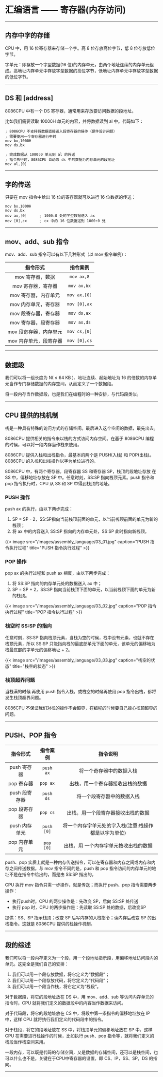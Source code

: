 # 汇编语言 —— 寄存器(内存访问)


---

## 内存中字的存储

CPU 中，用 16 位寄存器来存储一个字。高 8 位存放高位字节，低 8 位存放低位字节。

字单元：即存放一个字型数据(16 位)的内存单元，由两个地址连续的内存单元组成。高地址内存单元中存放字型数据的高位字节，低地址内存单元中存放字型数据的低位字节。

---

## DS 和 [address]

8086CPU 中有一个 DS 寄存器，通常用来存放要访问数据的段地址。

比如我们需要读取 10000H 单元的内容，并将数据读到 al 中。代码如下：

``` x86asm
; 8086CPU 不支持将数据直接送入段寄存器的操作（硬件设计问题）
; 需要使用一个寄存器进行中转
mov bx,1000H
mov ds,bx

; 完成数据从 1000:0 单元到 al 的传送
; 指令执行时，8086CPU 自动取 ds 中的数据为内存单元的段地址
mov al,[0]
```

---

## 字的传送

只要在 mov 指令中给出 16 位的寄存器就可以进行 16 位数据的传送：

``` x86asm
mov bx,1000H
mov ds,bx
mov ax,[0]      ; 1000:0 处的字型数据送入 ax
mov [0],cx      ; cx 中的 16 位数据送到 1000:0 处
```

---

## mov、add、sub 指令

mov、add、sub 指令可以有以下几种形式（以 mov 指令举例）：

| 指令形式 | 指令案例 |
| :--: | :--: |
| mov 寄存器，数据 | `mov ax,8` |
| mov 寄存器，寄存器 | `mov ax,bx` |
| mov 寄存器，内存单元 | `mov ax,[0]` |
| mov 内存单元，寄存器 | `mov [0],ax` |
| mov 段寄存器，寄存器 | `mov ds,ax` |
| mov 寄存器，段寄存器 | `mov ax,ds` |
| mov 段寄存器，内存单元 | `mov cs,[0]` |
| mov 内存单元，段寄存器 | `mov [0],cs` |

---

## 数据段

我们可以将一组长度为 N( ≤ 64 KB )、地址连续、起始地址为 16 的倍数的内存单元当作专门存储数据的内存空间，从而定义了一个数据段。

将一段内存当作数据段，也是我们在编程时的一种安排，与代码段类似。

---

## CPU 提供的栈机制

栈是一种具有特殊的访问方式的存储空间。最后进入这个空间的数据，最先出去。

8086CPU 提供相关的指令来以栈的方式访问内存空间。在基于 8086CPU 编程的时候，可以将一段内存当作栈来使用。

8086CPU 提供入栈和出栈指令，最基本的两个是 PUSH(入栈) 和 POP(出栈)。8086CPU 的入栈和出栈操作以字为单位进行的。

8086CPU 中，有两个寄存器，段寄存器 SS 和寄存器 SP，栈顶的段地址存放 在 SS 中，偏移地址存放在 SP 中。任意时刻，SS:SP 指向栈顶元素。push 指令和 pop 指令执行时，CPU 从 SS 和 SP 中得到栈顶的地址。

### PUSH 操作

push ax 的执行，由以下两步完成：

1. SP = SP - 2，SS:SP指向当前栈顶前面的单元，以当前栈顶前面的单元为新的栈顶；
2. 将 ax 中的内容送入 SS:SP 指向的内存单元处，SS:SP 此时指向新栈顶。

{{< image src="/images/assembly_language/03_01.jpg" caption="PUSH 指令执行过程" title="PUSH 指令执行过程" >}}

### POP 操作

pop ax 的执行过程和 push ax 相反，由以下两步完成：

1. 将 SS:SP 指向的内存单元处的数据送入 ax 中；
2. SP = SP + 2，SS:SP 指向当前栈顶下面的单元，以当前栈顶下面的单元为新的栈顶。

{{< image src="/images/assembly_language/03_02.jpg" caption="POP 指令执行过程" title="POP 指令执行过程" >}}

### 栈空时 SS:SP 的指向

任意时刻，SS:SP 指向栈顶元素，当栈为空的时候，栈中没有元素，也就不存在栈顶元素，所以 SS:SP 只能指向栈的最底部单元下面的单元，该单元的偏移地为栈最底部的字单元的偏移地址 + 2。

{{< image src="/images/assembly_language/03_03.jpg" caption="栈空的状态" title="栈空的状态" >}}

### 栈顶超界问题

当栈满的时候 再使用 push 指令入栈，或栈空的时候再使用 pop 指令出栈，都将发生栈顶超界问题。

8086CPU 不保证我们对栈的操作不会超界，在编程的时候要自己操心栈顶超界的问题。

---

## PUSH、POP 指令

| 指令形式 | 指令案例 | 指令说明 |
| :--: | :--: | :--: |
| push 寄存器 | `push ax` | 将一个奇存器中的数据入栈 |
| pop 寄存器 | `pop ax` | 出栈，用一个寄存器接收出栈的数据 |
| push 段寄存器 | `push ds` | 将一个段寄存器中的数据入栈 |
| pop 段寄存器 | `pop cs` | 出栈，用一个段寄存器接收出栈的数据 |
| push 内存单元 | `push [0]` | 将一个内存字单元处的字入栈(注意:栈操作都是以字为单位) |
| pop 内存单元 | `pop [0]` | 出栈，用 一个内存字单元按收出栈的数据 |

push、pop 实质上就是一种内存传送指令，可以在寄存器和内存之间或内存和内存之间传送数据，与 mov 指令不同的是，push 和 pop 指令访问的内存单元的地址不是在指令中给出的，而是由 SS:SP 指出的。

CPU 执行 mov 指令只需一步操作，就是传送；而执行 push、pop 指令需要两步操作：

- 执行push时，CPU 的两步操作是：先改变 SP，后向 SS:SP 处传送
- 执行 pop 时，CPU 的两步操作是：先读取 SS:SP 处的数据，后改变SP

提供：SS、SP 指示栈顶；改变 SP 后写内存的入栈指令；读内存后改变 SP 的出栈指令。这就是 8086CPU 提供的栈操作机制。

---

## 段的综述

我们可以将一段内存定义为一个段，用一个段地址指示段，用偏移地址访问段内的单元。这完全是我们自己的安排：

1. 我们可以用一个段存放数据，将它定义为“数据段”；
2. 我们可以用一个段存放代码，将它定义为“代码段”；
3. 我们可以用一个段当作栈，将它定义为“栈段”。

对于数据段，将它的段地址放在 DS 中，用 mov、add、sub 等访问内存单元的指令时，CPU 就将我们定义的数据段中的内容当作数据来访问。

对于代码段，将它的段地址放在 CS 中，将段中第一条指令的偏移地址放在 IP 中，这样 CPU 就将执行我们定义的代码段中的指令。

对于栈段，将它的段地址放在 SS 中，将栈顶单元的偏移地址放在 SP 中，这样 CPU 在需要进行栈操作的时候，比如执行 push、pop 指令等，就将我们定义的栈段当作栈空间来用。

一段内存，可以既是代码的存储空间，又是数据的存储空间，还可以是栈空间，也可以什么也不是。关键在于CPU中寄存器的设置，即 CS、IP，SS、SP，DS 的指向。

---

